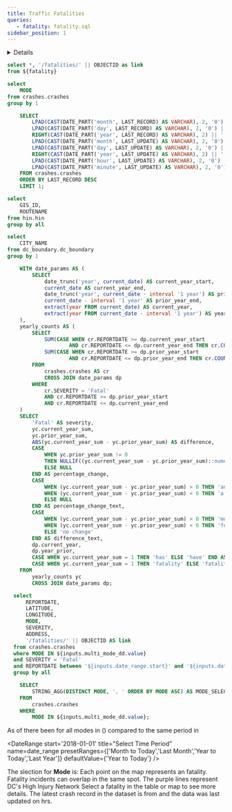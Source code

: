 ```yaml
---
title: Traffic Fatalities
queries:
   - fatality: fatality.sql
sidebar_position: 1
---
```


<Details title="About this dashboard">

    This dashboard shows traffic fatalities in the District of Columbia and can be filtered from 20__-present. Following a fatal crash, the DDOT team visits the site and, in coordination with The Metropolitan Police Department's (MPD) Major Crash Investigation Unit, determines if there are any short-term measures that DDOT can install to improve safety for all roadway users. Starting in 2021, site visit findings and follow-up can be found in the docked window on the right for each fatality.
    
    Adjust the Mode, Date, and Ward filters to refine the results in the map. All charts will update to reflect the fatalities affected by the filters. 
    
    Data are updated twice: first, as soon as DDOT receives a fatality memo from the Metropolitan Police Department (MPD) and second, after a crash site visit has been completed.

</Details>

```sql fatality_with_link
select *, '/fatalities/' || OBJECTID as link
from ${fatality}
```

```sql unique_mode
select 
    MODE
from crashes.crashes
group by 1
```

```sql last_record
    SELECT
        LPAD(CAST(DATE_PART('month', LAST_RECORD) AS VARCHAR), 2, '0') || '/' ||
        LPAD(CAST(DATE_PART('day', LAST_RECORD) AS VARCHAR), 2, '0') || '/' ||
        RIGHT(CAST(DATE_PART('year', LAST_RECORD) AS VARCHAR), 2) || ',' AS latest_record,
        LPAD(CAST(DATE_PART('month', LAST_UPDATE) AS VARCHAR), 2, '0') || '/' ||
        LPAD(CAST(DATE_PART('day', LAST_UPDATE) AS VARCHAR), 2, '0') || '/' ||
        RIGHT(CAST(DATE_PART('year', LAST_UPDATE) AS VARCHAR), 2) || ' ' ||
        LPAD(CAST(DATE_PART('hour', LAST_UPDATE) AS VARCHAR), 2, '0') || ':' ||
        LPAD(CAST(DATE_PART('minute', LAST_UPDATE) AS VARCHAR), 2, '0') || '.' AS latest_update
    FROM crashes.crashes
    ORDER BY LAST_RECORD DESC
    LIMIT 1;
```

```sql unique_hin
select 
    GIS_ID,
    ROUTENAME
from hin.hin
group by all
```

```sql unique_dc
select 
    CITY_NAME
from dc_boundary.dc_boundary
group by 1
```

```sql yoy_text_fatal
    WITH date_params AS (
        SELECT 
            date_trunc('year', current_date) AS current_year_start,
            current_date AS current_year_end,
            date_trunc('year', current_date - interval '1 year') AS prior_year_start,
            current_date - interval '1 year' AS prior_year_end,
            extract(year FROM current_date) AS current_year,
            extract(year FROM current_date - interval '1 year') AS year_prior
    ),
    yearly_counts AS (
        SELECT
            SUM(CASE WHEN cr.REPORTDATE >= dp.current_year_start 
                    AND cr.REPORTDATE <= dp.current_year_end THEN cr.COUNT ELSE 0 END) AS current_year_sum,
            SUM(CASE WHEN cr.REPORTDATE >= dp.prior_year_start 
                    AND cr.REPORTDATE <= dp.prior_year_end THEN cr.COUNT ELSE 0 END) AS prior_year_sum
        FROM 
            crashes.crashes AS cr
            CROSS JOIN date_params dp
        WHERE 
            cr.SEVERITY = 'Fatal'
            AND cr.REPORTDATE >= dp.prior_year_start
            AND cr.REPORTDATE <= dp.current_year_end
    )
    SELECT 
        'Fatal' AS severity,
        yc.current_year_sum,
        yc.prior_year_sum,
        ABS(yc.current_year_sum - yc.prior_year_sum) AS difference,
        CASE 
            WHEN yc.prior_year_sum != 0 
            THEN NULLIF((yc.current_year_sum - yc.prior_year_sum)::numeric / yc.prior_year_sum, 0)
            ELSE NULL 
        END AS percentage_change,
        CASE 
            WHEN (yc.current_year_sum - yc.prior_year_sum) > 0 THEN 'an increase of'
            WHEN (yc.current_year_sum - yc.prior_year_sum) < 0 THEN 'a decrease of'
            ELSE NULL 
        END AS percentage_change_text,
        CASE 
            WHEN (yc.current_year_sum - yc.prior_year_sum) > 0 THEN 'more'
            WHEN (yc.current_year_sum - yc.prior_year_sum) < 0 THEN 'fewer'
            ELSE 'no change'
        END AS difference_text,
        dp.current_year,
        dp.year_prior,
        CASE WHEN yc.current_year_sum = 1 THEN 'has' ELSE 'have' END AS has_have,
        CASE WHEN yc.current_year_sum = 1 THEN 'fatality' ELSE 'fatalities' END AS fatality
    FROM 
        yearly_counts yc
        CROSS JOIN date_params dp;
```

```sql inc_map
  select
      REPORTDATE,
      LATITUDE,
      LONGITUDE,
      MODE,
      SEVERITY,
      ADDRESS,
      '/fatalities/' || OBJECTID AS link
  from crashes.crashes
  where MODE IN ${inputs.multi_mode_dd.value}
  and SEVERITY = 'Fatal'
  and REPORTDATE between '${inputs.date_range.start}' and '${inputs.date_range.end}'
  group by all
```

```sql mode_selection
    SELECT
        STRING_AGG(DISTINCT MODE, ', ' ORDER BY MODE ASC) AS MODE_SELECTION
    FROM
        crashes.crashes
    WHERE
        MODE IN ${inputs.multi_mode_dd.value};
```


As of <Value data={last_record} column="latest_record"/> there <Value data={yoy_text_fatal} column="has_have"/> been <Value data={yoy_text_fatal} column="current_year_sum" agg=sum/> <Value data={yoy_text_fatal} column="fatality"/> for all modes in <Value data={yoy_text_fatal} column="current_year" fmt='####","'/>   <Value data={yoy_text_fatal} column="difference" agg=sum fmt='####' /> <Value data={yoy_text_fatal} column="difference_text"/> (<Delta data={yoy_text_fatal} column="percentage_change" fmt="+0%;-0%;0%" downIsGood=True neutralMin=-0.00 neutralMax=0.00/>) compared to the same period in <Value data={yoy_text_fatal} column="year_prior" fmt="####."/>

<DateRange
    start='2018-01-01'
    title="Select Time Period"
    name=date_range
    presetRanges={['Month to Today','Last Month','Year to Today','Last Year']}
    defaultValue={'Year to Today'}
/>

<Dropdown
    data={unique_mode} 
    name=multi_mode_dd
    value=MODE
    title="Select Mode"
    multiple=true
    selectAllByDefault=true
    description="*Only fatal"
/>

<Alert status="info">
The slection for <b>Mode</b> is: <b><Value data={mode_selection} column="MODE_SELECTION"/></b> <Info description="*Fatal only." color="primary" />
</Alert>

<Grid cols=2>
    <Group>
        <Note>
            Each point on the map represents an fatality. Fatality incidents can overlap in the same spot.
        </Note>
        <BaseMap
            height=450
            startingZoom=11
        >
            <Points data={inc_map} lat=LATITUDE long=LONGITUDE pointName=MODE value=SEVERITY colorPalette={['#ff5a53']} link=link ignoreZoom=true
            tooltip={[
                {id:'MODE', showColumnName:false, fmt:'id', valueClass:'text-l font-semibold'},
                {id:'REPORTDATE', showColumnName:false, fmt:'mm/dd/yy hh:mm'},
                {id:'ADDRESS', showColumnName:false, fmt:'id'}
            ]}
            />
            <Areas data={unique_hin} geoJsonUrl='/High_Injury_Network.geojson' geoId=GIS_ID areaCol=GIS_ID borderColor=#9d00ff color=#1C00ff00/ ignoreZoom=true borderWidth=1.2
            tooltip={[
                {id: 'ROUTENAME'}
            ]}
            />
            <Areas data={unique_dc} geoJsonUrl='/dc_boundary.geojson' geoId=CITY_NAME areaCol=CITY_NAME opacity=0.5 borderColor=#000000 color=#1C00ff00/ 
            />
        </BaseMap>
        <Note>
            The purple lines represent DC's High Injury Network
        </Note>
    </Group>
    <Group>
        <Note class='text-sm'>
            Select a fatality in the table or map to see more details.
        </Note>
        <DataTable data={inc_map} link=link wrapTitles=true rowShading=true rows=8>
            <Column id=REPORTDATE title="Date" fmt='mm/dd/yy hh:mm' wrap=true/>
            <Column id=MODE title="Mode" wrap=true/>
            <Column id=ADDRESS wrap=true/>
        </DataTable>
        <Note>
            The latest crash record in the dataset is from <Value data={last_record} column="latest_record"/> and the data was last updated on <Value data={last_record} column="latest_update"/> hrs.
        </Note>
    </Group>
</Grid>

